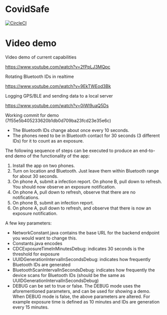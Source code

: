 # CovidSafe

[![CircleCI](https://circleci.com/gh/covidsafe/App-Android.svg?style=svg)](https://circleci.com/gh/covidsafe/App-Android)

Video demo
=======

Video demo of current capabilities

https://www.youtube.com/watch?v=2fPpLJ3MQpc

Rotating Bluetooth IDs in realtime

https://www.youtube.com/watch?v=9EkTWEod3Bk

Logging GPS/BLE and sending data to a local server

https://www.youtube.com/watch?v=0iWl9uaQ5Ds

Working commit for demo (7f55e5b405233620b1db0d709ba23fcd23e35e6c)

- The Bluetooth IDs change about once every 10 seconds.
- The phones need to be in Bluetooth contact for 30 seconds (3 different IDs) for it to count as an exposure.

The following sequence of steps can be executed to produce an end-to-end demo of the functionality of the app:
1) Install the app on two phones.
2) Turn on location and Bluetooth. Just leave them within Bluetooth range for about 30 seconds.
3) On phone A, submit a infection report. On phone B, pull down to refresh. You should now observe an exposure notification.
4) On phone A, pull down to refresh, observe that there are no notifications.
5) On phone B, submit an infection report.
6) On phone A, pull down to refresh, and observe that there is now an exposure notification.

A few key parameters:

- NetworkConstant.java contains the base URL for the backend endpoint you would want to change this.
- Constants.java encodes
- CDCExposureTimeInMinutesDebug: indicates 30 seconds is the threshold for exposure
- UUIDGenerationIntervalInSecondsDebug: indicates how frequently Bluetooth IDs are generated
- BluetoothScanIntervalInSecondsDebug: indicates how frequently the device scans for Bluetooth IDs (should be the same as UUIDGenerationIntervalInSecondsDebug)
- DEBUG can be set to true or false. The DEBUG mode uses the aforementioned parameters, and can be used for showing a demo. When DEBUG mode is false, the above parameters are altered. For example exposure time is defined as 10 minutes and IDs are generation every 15 minutes.
